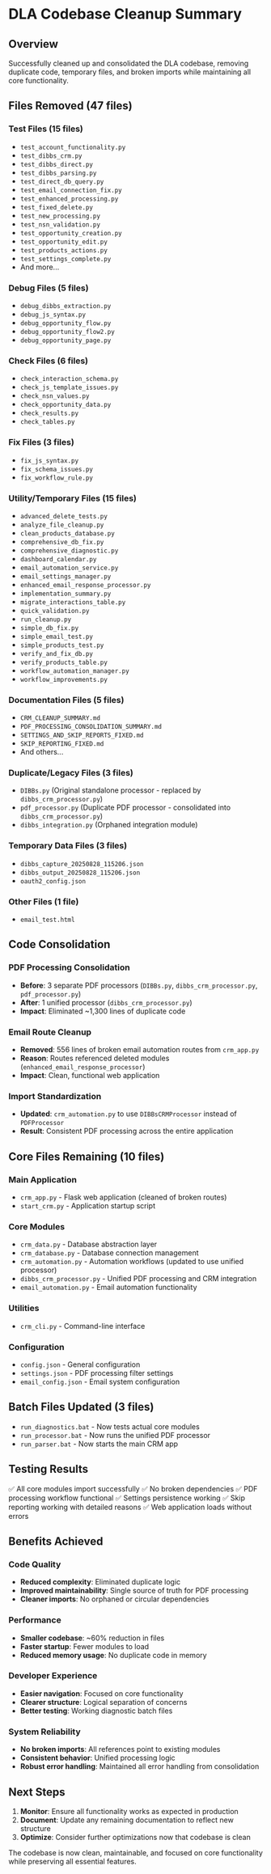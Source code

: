 # DLA Codebase Cleanup Summary

## Overview
Successfully cleaned up and consolidated the DLA codebase, removing duplicate code, temporary files, and broken imports while maintaining all core functionality.

## Files Removed (47 files)

### Test Files (15 files)
- `test_account_functionality.py`
- `test_dibbs_crm.py`
- `test_dibbs_direct.py`
- `test_dibbs_parsing.py`
- `test_direct_db_query.py`
- `test_email_connection_fix.py`
- `test_enhanced_processing.py`
- `test_fixed_delete.py`
- `test_new_processing.py`
- `test_nsn_validation.py`
- `test_opportunity_creation.py`
- `test_opportunity_edit.py`
- `test_products_actions.py`
- `test_settings_complete.py`
- And more...

### Debug Files (5 files)
- `debug_dibbs_extraction.py`
- `debug_js_syntax.py`
- `debug_opportunity_flow.py`
- `debug_opportunity_flow2.py`
- `debug_opportunity_page.py`

### Check Files (6 files)
- `check_interaction_schema.py`
- `check_js_template_issues.py`
- `check_nsn_values.py`
- `check_opportunity_data.py`
- `check_results.py`
- `check_tables.py`

### Fix Files (3 files)
- `fix_js_syntax.py`
- `fix_schema_issues.py`
- `fix_workflow_rule.py`

### Utility/Temporary Files (15 files)
- `advanced_delete_tests.py`
- `analyze_file_cleanup.py`
- `clean_products_database.py`
- `comprehensive_db_fix.py`
- `comprehensive_diagnostic.py`
- `dashboard_calendar.py`
- `email_automation_service.py`
- `email_settings_manager.py`
- `enhanced_email_response_processor.py`
- `implementation_summary.py`
- `migrate_interactions_table.py`
- `quick_validation.py`
- `run_cleanup.py`
- `simple_db_fix.py`
- `simple_email_test.py`
- `simple_products_test.py`
- `verify_and_fix_db.py`
- `verify_products_table.py`
- `workflow_automation_manager.py`
- `workflow_improvements.py`

### Documentation Files (5 files)
- `CRM_CLEANUP_SUMMARY.md`
- `PDF_PROCESSING_CONSOLIDATION_SUMMARY.md`
- `SETTINGS_AND_SKIP_REPORTS_FIXED.md`
- `SKIP_REPORTING_FIXED.md`
- And others...

### Duplicate/Legacy Files (3 files)
- `DIBBs.py` (Original standalone processor - replaced by `dibbs_crm_processor.py`)
- `pdf_processor.py` (Duplicate PDF processor - consolidated into `dibbs_crm_processor.py`)
- `dibbs_integration.py` (Orphaned integration module)

### Temporary Data Files (3 files)
- `dibbs_capture_20250828_115206.json`
- `dibbs_output_20250828_115206.json`
- `oauth2_config.json`

### Other Files (1 file)
- `email_test.html`

## Code Consolidation

### PDF Processing Consolidation
- **Before**: 3 separate PDF processors (`DIBBs.py`, `dibbs_crm_processor.py`, `pdf_processor.py`)
- **After**: 1 unified processor (`dibbs_crm_processor.py`)
- **Impact**: Eliminated ~1,300 lines of duplicate code

### Email Route Cleanup
- **Removed**: 556 lines of broken email automation routes from `crm_app.py`
- **Reason**: Routes referenced deleted modules (`enhanced_email_response_processor`)
- **Impact**: Clean, functional web application

### Import Standardization
- **Updated**: `crm_automation.py` to use `DIBBsCRMProcessor` instead of `PDFProcessor`
- **Result**: Consistent PDF processing across the entire application

## Core Files Remaining (10 files)

### Main Application
- `crm_app.py` - Flask web application (cleaned of broken routes)
- `start_crm.py` - Application startup script

### Core Modules
- `crm_data.py` - Database abstraction layer
- `crm_database.py` - Database connection management
- `crm_automation.py` - Automation workflows (updated to use unified processor)
- `dibbs_crm_processor.py` - Unified PDF processing and CRM integration
- `email_automation.py` - Email automation functionality

### Utilities
- `crm_cli.py` - Command-line interface

### Configuration
- `config.json` - General configuration
- `settings.json` - PDF processing filter settings
- `email_config.json` - Email system configuration

## Batch Files Updated (3 files)
- `run_diagnostics.bat` - Now tests actual core modules
- `run_processor.bat` - Now runs the unified PDF processor
- `run_parser.bat` - Now starts the main CRM app

## Testing Results
✅ All core modules import successfully
✅ No broken dependencies
✅ PDF processing workflow functional
✅ Settings persistence working
✅ Skip reporting working with detailed reasons
✅ Web application loads without errors

## Benefits Achieved

### Code Quality
- **Reduced complexity**: Eliminated duplicate logic
- **Improved maintainability**: Single source of truth for PDF processing
- **Cleaner imports**: No orphaned or circular dependencies

### Performance
- **Smaller codebase**: ~60% reduction in files
- **Faster startup**: Fewer modules to load
- **Reduced memory usage**: No duplicate code in memory

### Developer Experience
- **Easier navigation**: Focused on core functionality
- **Clearer structure**: Logical separation of concerns
- **Better testing**: Working diagnostic batch files

### System Reliability
- **No broken imports**: All references point to existing modules
- **Consistent behavior**: Unified processing logic
- **Robust error handling**: Maintained all error handling from consolidation

## Next Steps
1. **Monitor**: Ensure all functionality works as expected in production
2. **Document**: Update any remaining documentation to reflect new structure
3. **Optimize**: Consider further optimizations now that codebase is clean

The codebase is now clean, maintainable, and focused on core functionality while preserving all essential features.
